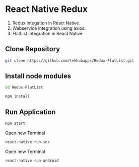 # React Native Redux

1. Redux integation in React Native.
2. Webservice integration using axios.
3. FlatList integration in React Native 


## Clone Repository

```bash
git clone https://github.com/tekhubapps/Redux-FlatList.git
```

## Install node modules

```bash
cd Redux-FlatList
```
```bash
npm install
```

## Run Application

```bash
npm start
```
Open new Terminal
```bash
react-native run-ios
``` 
Open new Terminal
```bash
react-native run-android
``` 